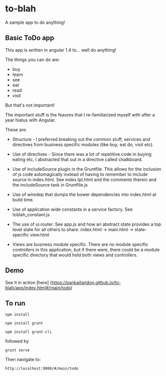 # to-blah
A sample app to do anything!

## Basic ToDo app

This app is written in angular 1.4 to... well do anything!

The things you can do are:

- buy
- learn
- see
- eat
- read
- visit

But that's not important!

The important stuff is the feaures that I re-familiarized myself with after a year hiatus with Angular.

These are:

- Structure - I preferred breaking out the common stuff, services and directives from business specific modules (like buy, eat do, visit etc).

- Use of directives - Since there was a lot of repetitive code in buying eating etc, I abstracted that out in a directive called chalkboard.
 
- Use of includeSource plugin in the Gruntfile. This allows for the inclusion of js code automagically instead of having to remember to include source in index.html.  See index.tpl.html and the comments therein and the includeSource task in Gruntfile.js

- Use of wiredep that dumps the bower dependencies into index.html at build time.

- Use of application wide constants in a service factory. See toblah_constant.js

- The use of ui.router. See app.js and how an abstract state provides a top level state for all others to share. index.html -> main.html -> state-specific view.html

- Views are business module specific. There are no module specific controllers in this application, but if there were, there could be a module specific directory that would hold both views and controllers.

## Demo

See it in action [here] (https://pankajtandon.github.io/to-blah/app/index.html#/main/todo)

## To run

`npm install`

`npm install grunt`

`npm install grunt-cli`

followed by

`grunt serve`

Then navigate to:

`http://localhost:9000/#/main/todo`
